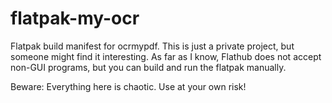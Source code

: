 # flatpak-my-ocr

Flatpak build manifest for ocrmypdf. This is just a private project, but someone might find it interesting. As far as I know, Flathub does not accept non-GUI programs, but you can build and run the flatpak manually.

Beware: Everything here is chaotic. Use at your own risk!

